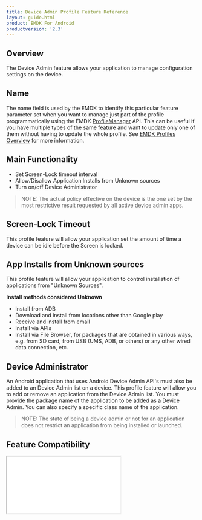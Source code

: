 ```yaml
---
title: Device Admin Profile Feature Reference
layout: guide.html
product: EMDK For Android
productversion: '2.3'
---
```


## Overview

The Device Admin feature allows your application to manage configuration settings on the device.

## Name
The name field is used by the EMDK to identify this particular feature parameter set when you want to manage just part of the profile programmatically using the EMDK [ProfileManager](../../../api/core/ProfileManager) API. This can be useful if you have multiple types of the same feature and want to update only one of them without having to update the whole profile. See [EMDK Profiles Overview](../usingwizard) for more information.

## Main Functionality
* Set Screen-Lock timeout interval
* Allow/Disallow Application Installs from Unknown sources
* Turn on/off Device Administrator

> NOTE: The actual policy effective on the device is the one set by the most restrictive result requested by all active device admin apps.



## Screen-Lock Timeout
This profile feature will allow your application set the amount of time a device can be idle before the Screen is locked.

## App Installs from Unknown sources
This profile feature will allow your application to control installation of applications from "Unknown Sources".  

**Install methods considered Unknown**

* Install from ADB
* Download and install from locations other than Google play
* Receive and install from email
* Install via APIs
* Install via File Browser, for packages that are obtained in various ways, e.g. from SD card, from USB (UMS, ADB, or others) or any other wired data connection, etc.



## Device Administrator
An Android application that uses Android Device Admin API's must also be added to an Device Admin list on a device. This profile feature will allow you to add or remove an application from the Device Admin list. You must provide the package name of the application to be added as a Device Admin. You can also specify a specific class name of the application.

> NOTE: The state of being a device admin or not for an application does not restrict an application from being installed or launched. 

## Feature Compatibility
<iframe src="compare.html#mx=4.3&csp=DevAdmin&os=All&embed=true"></iframe> 










